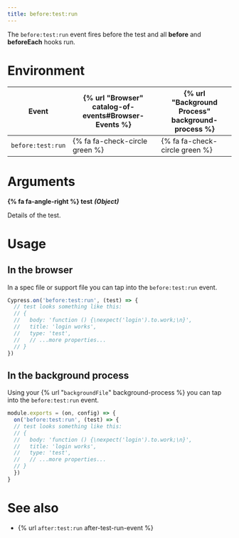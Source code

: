 ```yaml
---
title: before:test:run
---
```


The `before:test:run` event fires before the test and all **before** and **beforeEach** hooks run.

# Environment

Event | {% url "Browser" catalog-of-events#Browser-Events %} | {% url "Background Process" background-process %}
--- | --- | ---
`before:test:run` | {% fa fa-check-circle green %} | {% fa fa-check-circle green %}

# Arguments

**{% fa fa-angle-right %} test** ***(Object)***

Details of the test.

# Usage

## In the browser

In a spec file or support file you can tap into the `before:test:run` event.

```javascript
Cypress.on('before:test:run', (test) => {
  // test looks something like this:
  // {
  //   body: 'function () {\nexpect('login').to.work;\n}',
  //   title: 'login works',
  //   type: 'test',
  //   // ...more properties...
  // }
})
```

## In the background process

Using your {% url "`backgroundFile`" background-process %} you can tap into the `before:test:run` event.

```javascript
module.exports = (on, config) => {
  on('before:test:run', (test) => {
  // test looks something like this:
  // {
  //   body: 'function () {\nexpect('login').to.work;\n}',
  //   title: 'login works',
  //   type: 'test',
  //   // ...more properties...
  // }
  })
}
```

# See also

- {% url `after:test:run` after-test-run-event %}

